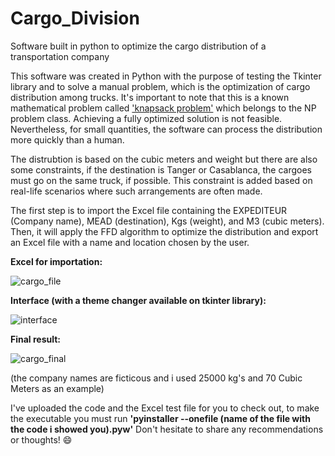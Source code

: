 # Cargo_Division
Software built in python to optimize the cargo distribution of a transportation company

This software was created in Python with the purpose of testing the Tkinter library and to solve a manual problem, which is the optimization of cargo distribution among trucks. It's important to note that this is a known mathematical problem called ['knapsack problem'](https://en.wikipedia.org/wiki/Knapsack_problem) which belongs to the NP problem class. Achieving a fully optimized solution is not feasible. Nevertheless, for small quantities, the software can process the distribution more quickly than a human.

The distrubtion is based on the cubic meters and weight but there are also some constraints, if the destination is Tanger or Casablanca, the cargoes must go on the same truck, if possible. This constraint is added based on real-life scenarios where such arrangements are often made.

The first step is to import the Excel file containing the EXPEDITEUR (Company name), MEAD (destination), Kgs (weight), and M3 (cubic meters).
Then, it will apply the FFD algorithm to optimize the distribution and export an Excel file with a name and location chosen by the user.

__Excel for importation:__

![cargo_file](https://github.com/RicardoFamiliar/Cargo_Division/assets/117604174/758f24b1-f814-4e58-a6e7-e2defe173b48)

__Interface (with a theme changer available on tkinter library):__

![interface](https://github.com/RicardoFamiliar/Cargo_Division/assets/117604174/5d620df7-f5b7-49c9-9335-dd5aaaa78acf)

__Final result:__

![cargo_final](https://github.com/RicardoFamiliar/Cargo_Division/assets/117604174/52b7ec6f-d8d9-43e0-8489-ceba6223aa91)

(the company names are ficticous and i used 25000 kg's and 70 Cubic Meters as an example)

I've uploaded the code and the Excel test file for you to check out, to make the executable you must run __'pyinstaller --onefile (name of the file with the code i showed you).pyw'__ 
Don't hesitate to share any recommendations or thoughts! 😄
